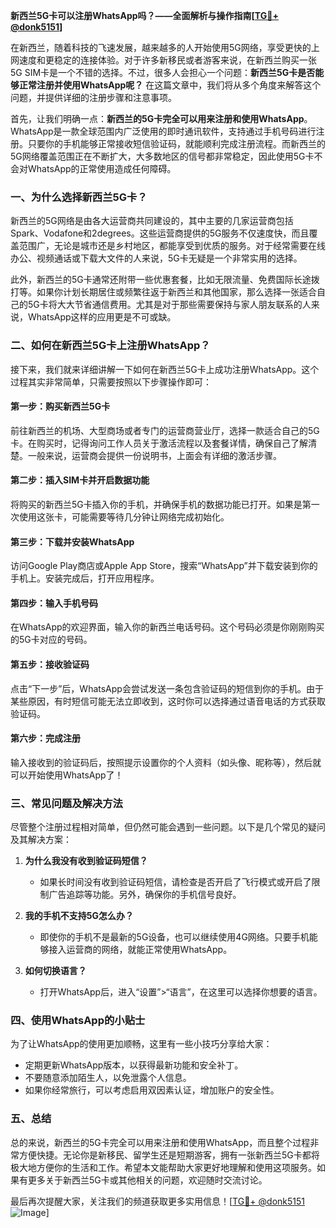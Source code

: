 **新西兰5G卡可以注册WhatsApp吗？——全面解析与操作指南[[TG💪+ @donk5151](https://t.me/s/donk5151)]**

在新西兰，随着科技的飞速发展，越来越多的人开始使用5G网络，享受更快的上网速度和更稳定的连接体验。对于许多新移民或者游客来说，在新西兰购买一张5G SIM卡是一个不错的选择。不过，很多人会担心一个问题：**新西兰5G卡是否能够正常注册并使用WhatsApp呢？** 在这篇文章中，我们将从多个角度来解答这个问题，并提供详细的注册步骤和注意事项。

首先，让我们明确一点：**新西兰的5G卡完全可以用来注册和使用WhatsApp**。WhatsApp是一款全球范围内广泛使用的即时通讯软件，支持通过手机号码进行注册。只要你的手机能够正常接收短信验证码，就能顺利完成注册流程。而新西兰的5G网络覆盖范围正在不断扩大，大多数地区的信号都非常稳定，因此使用5G卡不会对WhatsApp的正常使用造成任何障碍。

### **一、为什么选择新西兰5G卡？**

新西兰的5G网络是由各大运营商共同建设的，其中主要的几家运营商包括Spark、Vodafone和2degrees。这些运营商提供的5G服务不仅速度快，而且覆盖范围广，无论是城市还是乡村地区，都能享受到优质的服务。对于经常需要在线办公、视频通话或下载大文件的人来说，5G卡无疑是一个非常实用的选择。

此外，新西兰的5G卡通常还附带一些优惠套餐，比如无限流量、免费国际长途拨打等。如果你计划长期居住或频繁往返于新西兰和其他国家，那么选择一张适合自己的5G卡将大大节省通信费用。尤其是对于那些需要保持与家人朋友联系的人来说，WhatsApp这样的应用更是不可或缺。

### **二、如何在新西兰5G卡上注册WhatsApp？**

接下来，我们就来详细讲解一下如何在新西兰5G卡上成功注册WhatsApp。这个过程其实非常简单，只需要按照以下步骤操作即可：

#### **第一步：购买新西兰5G卡**
前往新西兰的机场、大型商场或者专门的运营商营业厅，选择一款适合自己的5G卡。在购买时，记得询问工作人员关于激活流程以及套餐详情，确保自己了解清楚。一般来说，运营商会提供一份说明书，上面会有详细的激活步骤。

#### **第二步：插入SIM卡并开启数据功能**
将购买的新西兰5G卡插入你的手机，并确保手机的数据功能已打开。如果是第一次使用这张卡，可能需要等待几分钟让网络完成初始化。

#### **第三步：下载并安装WhatsApp**
访问Google Play商店或Apple App Store，搜索“WhatsApp”并下载安装到你的手机上。安装完成后，打开应用程序。

#### **第四步：输入手机号码**
在WhatsApp的欢迎界面，输入你的新西兰电话号码。这个号码必须是你刚刚购买的5G卡对应的号码。

#### **第五步：接收验证码**
点击“下一步”后，WhatsApp会尝试发送一条包含验证码的短信到你的手机。由于某些原因，有时短信可能无法立即收到，这时你可以选择通过语音电话的方式获取验证码。

#### **第六步：完成注册**
输入接收到的验证码后，按照提示设置你的个人资料（如头像、昵称等），然后就可以开始使用WhatsApp了！

### **三、常见问题及解决方法**

尽管整个注册过程相对简单，但仍然可能会遇到一些问题。以下是几个常见的疑问及其解决方案：

1. **为什么我没有收到验证码短信？**
   - 如果长时间没有收到验证码短信，请检查是否开启了飞行模式或开启了限制广告追踪等功能。另外，确保你的手机信号良好。
   
2. **我的手机不支持5G怎么办？**
   - 即使你的手机不是最新的5G设备，也可以继续使用4G网络。只要手机能够接入运营商的网络，就能正常使用WhatsApp。

3. **如何切换语言？**
   - 打开WhatsApp后，进入“设置”>“语言”，在这里可以选择你想要的语言。

### **四、使用WhatsApp的小贴士**

为了让WhatsApp的使用更加顺畅，这里有一些小技巧分享给大家：
- 定期更新WhatsApp版本，以获得最新功能和安全补丁。
- 不要随意添加陌生人，以免泄露个人信息。
- 如果你经常旅行，可以考虑启用双因素认证，增加账户的安全性。

### **五、总结**

总的来说，新西兰的5G卡完全可以用来注册和使用WhatsApp，而且整个过程非常方便快捷。无论你是新移民、留学生还是短期游客，拥有一张新西兰5G卡都将极大地方便你的生活和工作。希望本文能帮助大家更好地理解和使用这项服务。如果有更多关于新西兰5G卡或其他相关的问题，欢迎随时交流讨论。

最后再次提醒大家，关注我们的频道获取更多实用信息！[[TG💪+ @donk5151](https://t.me/s/donk5151) ![Image](https://i.postimg.cc/rwNCRYN7/Snipaste-2025-04-30-17-27-05.png)]